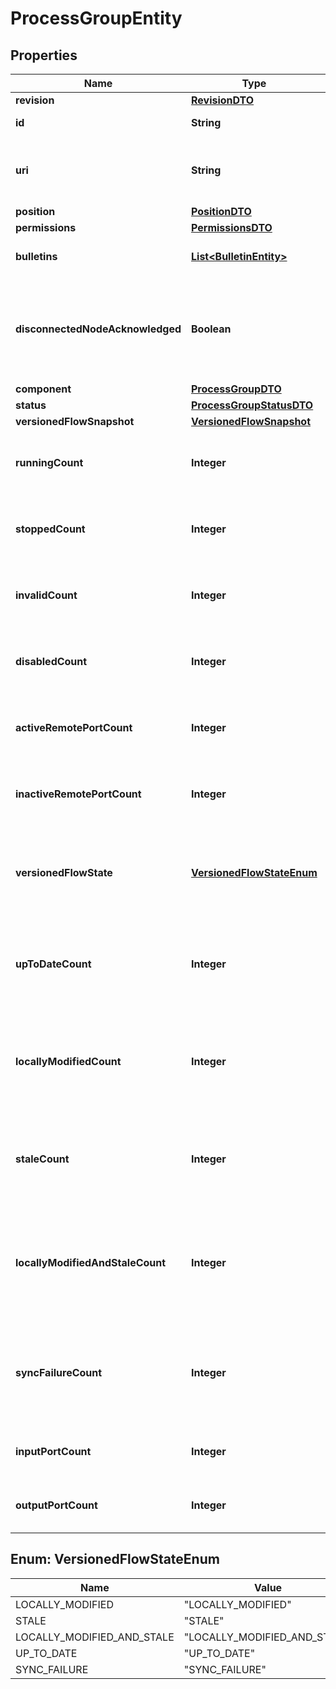 

# ProcessGroupEntity

## Properties

Name | Type | Description | Notes
------------ | ------------- | ------------- | -------------
**revision** | [**RevisionDTO**](RevisionDTO.md) |  |  [optional]
**id** | **String** | The id of the component. |  [optional]
**uri** | **String** | The URI for futures requests to the component. |  [optional]
**position** | [**PositionDTO**](PositionDTO.md) |  |  [optional]
**permissions** | [**PermissionsDTO**](PermissionsDTO.md) |  |  [optional]
**bulletins** | [**List&lt;BulletinEntity&gt;**](BulletinEntity.md) | The bulletins for this component. |  [optional]
**disconnectedNodeAcknowledged** | **Boolean** | Acknowledges that this node is disconnected to allow for mutable requests to proceed. |  [optional]
**component** | [**ProcessGroupDTO**](ProcessGroupDTO.md) |  |  [optional]
**status** | [**ProcessGroupStatusDTO**](ProcessGroupStatusDTO.md) |  |  [optional]
**versionedFlowSnapshot** | [**VersionedFlowSnapshot**](VersionedFlowSnapshot.md) |  |  [optional]
**runningCount** | **Integer** | The number of running components in this process group. |  [optional]
**stoppedCount** | **Integer** | The number of stopped components in the process group. |  [optional]
**invalidCount** | **Integer** | The number of invalid components in the process group. |  [optional]
**disabledCount** | **Integer** | The number of disabled components in the process group. |  [optional]
**activeRemotePortCount** | **Integer** | The number of active remote ports in the process group. |  [optional]
**inactiveRemotePortCount** | **Integer** | The number of inactive remote ports in the process group. |  [optional]
**versionedFlowState** | [**VersionedFlowStateEnum**](#VersionedFlowStateEnum) | The current state of the Process Group, as it relates to the Versioned Flow |  [optional]
**upToDateCount** | **Integer** | The number of up to date versioned process groups in the process group. |  [optional]
**locallyModifiedCount** | **Integer** | The number of locally modified versioned process groups in the process group. |  [optional]
**staleCount** | **Integer** | The number of stale versioned process groups in the process group. |  [optional]
**locallyModifiedAndStaleCount** | **Integer** | The number of locally modified and stale versioned process groups in the process group. |  [optional]
**syncFailureCount** | **Integer** | The number of versioned process groups in the process group that are unable to sync to a registry. |  [optional]
**inputPortCount** | **Integer** | The number of input ports in the process group. |  [optional]
**outputPortCount** | **Integer** | The number of output ports in the process group. |  [optional]



## Enum: VersionedFlowStateEnum

Name | Value
---- | -----
LOCALLY_MODIFIED | &quot;LOCALLY_MODIFIED&quot;
STALE | &quot;STALE&quot;
LOCALLY_MODIFIED_AND_STALE | &quot;LOCALLY_MODIFIED_AND_STALE&quot;
UP_TO_DATE | &quot;UP_TO_DATE&quot;
SYNC_FAILURE | &quot;SYNC_FAILURE&quot;



